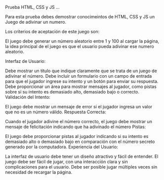 Prueba HTML, CSS y JS
...

Para esta prueba debes demostrar conocimeintos de HTML, CSS y JS un Juego de adivinar un numero.

Los criterios de aceptación de este juego son:

El juego debe generar un número aleatorio entre 1 y 100 al cargar la página, la idea principal de el juego es que el usuario pueda adivinar ese numero aleatorio.

Interfaz de Usuario:

Debe mostrar un título que indique claramente que se trata de un juego de adivinar el número.
Debe incluir un formulario con un campo de entrada para que el jugador ingrese su intento y un botón para enviar su respuesta.
Debe proporcionar un área para mostrar mensajes al jugador, como pistas sobre si su intento es demasiado alto, demasiado bajo o correcto.
Validación del Intento:

El juego debe mostrar un mensaje de error si el jugador ingresa un valor que no es un número válido.
Respuesta Correcta:

Cuando el jugador adivine el número correcto, el juego debe mostrar un mensaje de felicitación indicando que ha adivinado el número
Pistas:

El juego debe proporcionar pistas al jugador indicando si su intento es demasiado alto o demasiado bajo en comparación con el número secreto generado por la computadora.
Experiencia del Usuario:

La interfaz de usuario debe tener un diseño atractivo y fácil de entender.
El juego debe ser fácil de jugar, con una interacción clara y sin complicaciones para el usuario. Debe ser posible jugar múltiples veces sin necesidad de recargar la página.